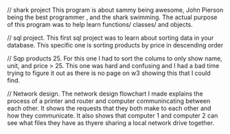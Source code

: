  // shark project This program is about sammy being awesome, John Pierson being the best programmer , and the shark swimming. The actual purpose of this program was to help learn functions/ classes/ and objects.


// sql project. This first sql project was to learn about sorting data in your database. This specific one is sorting products by price in descending order 

// Sqp products 25. For this one I had to sort the colums to only show name, unit, and price > 25. This one was hard and confusing and I had a bad time trying to figure it out as there is no page on w3 showing this that I could find. 

// Network design. The network design flowchart I made explains the process of a printer and router and computer communincating between each other. It shows the requests that they both make to each other and how they communicate. It also shows that computer 1 and computer 2 can see what files they have as thyere sharing a local network drive together.
